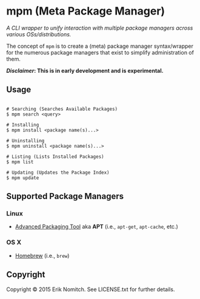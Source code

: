 # mpm (Meta Package Manager)

*A CLI wrapper to unify interaction with multiple package managers across various OSs/distributions.*

The concept of `mpm` is to create a (meta) package manager syntax/wrapper for the numerous package managers that exist to simplify administration of them.

**_Disclaimer_: This is in early development and is experimental.**

## Usage

```Shell

# Searching (Searches Available Packages)
$ mpm search <query>

# Installing
$ mpm install <package name(s)...>

# Uninstalling
$ mpm uninstall <package name(s)...>

# Listing (Lists Installed Packages)
$ mpm list

# Updating (Updates the Package Index)
$ mpm update

```

## Supported Package Managers

### Linux
* [Advanced Packaging Tool](https://wiki.debian.org/Apt) aka **APT** (i.e., `apt-get`, `apt-cache`, etc.)

### OS X
* [Homebrew](http://brew.sh/) (i.e., `brew`)

## Copyright

Copyright &copy; 2015 Erik Nomitch. See LICENSE.txt for further details.

